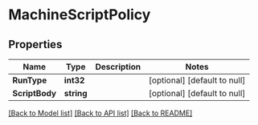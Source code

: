 # MachineScriptPolicy

## Properties
Name | Type | Description | Notes
------------ | ------------- | ------------- | -------------
**RunType** | **int32** |  | [optional] [default to null]
**ScriptBody** | **string** |  | [optional] [default to null]

[[Back to Model list]](../README.md#documentation-for-models) [[Back to API list]](../README.md#documentation-for-api-endpoints) [[Back to README]](../README.md)


